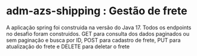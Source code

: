# adm-azs-shipping : Gestão de frete
A aplicação spring foi construida na versão do Java 17. Todos os endpoints no desafio foram construidos. GET para consulta dos dados paginados ou sem paginação e busca por ID, POST para cadastro de frete, PUT para atualização do frete e DELETE para deletar o frete 
